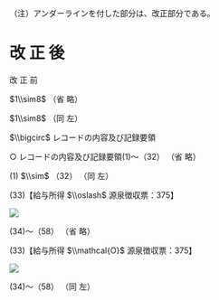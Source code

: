 （注）アンダーラインを付した部分は、改正部分である。

# 改 正 後

改 正 前

$1\\sim8$ （省 略）

$1\\sim8$ （同 左）

$\\bigcirc$ レコードの内容及び記録要領

○ レコードの内容及び記録要領(1)～（32） （省 略）

(1) $\\sim$ （32） （同 左）

(33)【給与所得 $\\oslash$ 源泉徴収票：375】

![](https://www.nta.go.jp/tmp/fe9aa2d6-8bf4-436c-a4d7-1f8877978654/images/dd0950215469245d808a17c71af168a7f2263ae17c42d0fe0d7e4c8f75cd9d43.jpg)

(34)～（58） （省 略）

(33)【給与所得 $\\mathcal{O}$ 源泉徴収票：375】

![](https://www.nta.go.jp/tmp/fe9aa2d6-8bf4-436c-a4d7-1f8877978654/images/d7b9799bbf533f86bb876a1d0c5c6d0caec9e25f4b828db2447174d34a63a166.jpg)

(34)～（58） （同 左）
